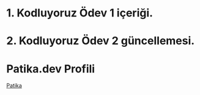 # 1. Kodluyoruz Ödev 1 içeriği.

# 2. Kodluyoruz Ödev 2 güncellemesi.

# Patika.dev Profili

[Patika](https://app.patika.dev/gokhanbaspinar)
